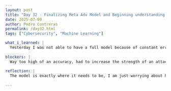 ```yaml
---
layout: post
title: "Day 32 - Finalizing Meta Adv Model and Beginning understanding of Phase 2"
date: 2025-07-09
author: Pedro Contreras
permalink: /day32.html
tags: ["Cybersecurity", "Machine Learning"]

what_i_learned: |
  Yesterday I was not able to have a full model because of constant errors, so today I worked on fixing those errors in order to try and get a full running model. I was able to fixe some of the errors that involved blocks that displayed the progress of the model and had it running displaying the progress how I wanted. Once I fixed that I was able to get results that were actually really good. There were high accuracies all across just for one epoch, and the meta-loss finally started really low. However two of the attacks were almost 100% accuracy, and so that was not a good sign because it meant the attack was not strong enough, hindering the model's overall robustness. I then went in and made the attack overall stronger ad it was able to drop in accuracy, but overall the accuracy is where I want it to be. I also began looking at how we will convert the model once it finished running to convert it to C++.
  
blockers: |
  Way too high of an accuracy, had to increase the strength of an attack.
  
reflection: |
  The model is exactly where it needs to be, I am just worrying about how much time and money it will take to fully run and if it will be enough for the models overall robustness. That being said, the model is robust as it is so I feel that we are starting to get closer to closing this project out. I am just tired of having to spend money just to get a running model on GPU. My grad student mentor told me the model looks promising and so we will see how it turns out. The thing is we need a model that finished running and training in order to convert it to C++ and there will be a couple of things to be changed within the code, but we will cross that bridge when we get there. 
  
---
```

